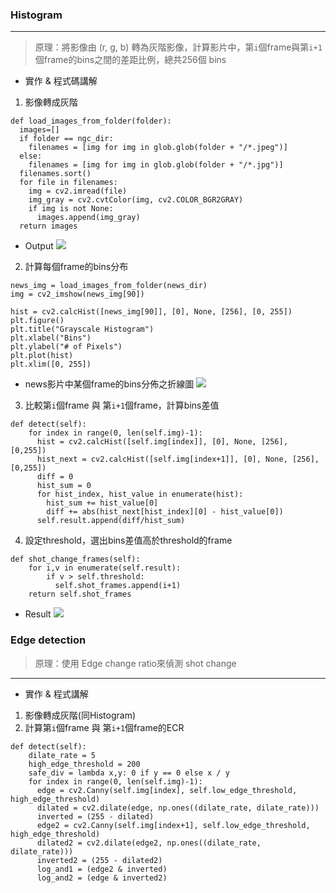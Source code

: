 ### Histogram
---
> 原理：將影像由 (r, g, b) 轉為灰階影像，計算影片中，第`i`個frame與第`i+1`個frame的bins之間的差距比例，總共256個 bins
* 實作 & 程式碼講解

1. 影像轉成灰階
```cpp=
def load_images_from_folder(folder):
  images=[]
  if folder == ngc_dir:
    filenames = [img for img in glob.glob(folder + "/*.jpeg")]
  else:
    filenames = [img for img in glob.glob(folder + "/*.jpg")]
  filenames.sort()
  for file in filenames:
    img = cv2.imread(file)
    img_gray = cv2.cvtColor(img, cv2.COLOR_BGR2GRAY) 
    if img is not None:
      images.append(img_gray)
  return images
```
* Output
![](https://i.imgur.com/Uft2DXe.png)


2. 計算每個frame的bins分布
```cpp=
news_img = load_images_from_folder(news_dir)
img = cv2_imshow(news_img[90])

hist = cv2.calcHist([news_img[90]], [0], None, [256], [0, 255])
plt.figure()
plt.title("Grayscale Histogram")
plt.xlabel("Bins")
plt.ylabel("# of Pixels")
plt.plot(hist)
plt.xlim([0, 255])
```
* news影片中某個frame的bins分佈之折線圖
![](https://i.imgur.com/t8qI6C5.png)


3. 比較第`i`個frame 與 第`i+1`個frame，計算bins差值
```cpp=
def detect(self):
    for index in range(0, len(self.img)-1):
      hist = cv2.calcHist([self.img[index]], [0], None, [256], [0,255])
      hist_next = cv2.calcHist([self.img[index+1]], [0], None, [256], [0,255])
      diff = 0
      hist_sum = 0
      for hist_index, hist_value in enumerate(hist):
        hist_sum += hist_value[0]
        diff += abs(hist_next[hist_index][0] - hist_value[0])
      self.result.append(diff/hist_sum)
```

4. 設定threshold，選出bins差值高於threshold的frame
```cpp=
def shot_change_frames(self):
    for i,v in enumerate(self.result):
        if v > self.threshold:
          self.shot_frames.append(i+1)
    return self.shot_frames
```
* Result
![](https://i.imgur.com/qeGDLd4.png)

### Edge detection
> 原理：使用 Edge change ratio來偵測 shot change
---
* 實作 & 程式講解
1. 影像轉成灰階(同Histogram)
2. 計算第`i`個frame 與 第`i+1`個frame的ECR
```cpp=
def detect(self):
    dilate_rate = 5
    high_edge_threshold = 200
    safe_div = lambda x,y: 0 if y == 0 else x / y
    for index in range(0, len(self.img)-1):
      edge = cv2.Canny(self.img[index], self.low_edge_threshold, high_edge_threshold)
      dilated = cv2.dilate(edge, np.ones((dilate_rate, dilate_rate)))
      inverted = (255 - dilated)
      edge2 = cv2.Canny(self.img[index+1], self.low_edge_threshold, high_edge_threshold)
      dilated2 = cv2.dilate(edge2, np.ones((dilate_rate, dilate_rate)))
      inverted2 = (255 - dilated2)
      log_and1 = (edge2 & inverted)
      log_and2 = (edge & inverted2)
    
